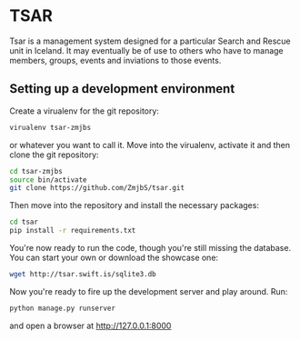 TSAR
====

Tsar is a management system designed for a particular Search and Rescue unit in Iceland. It may eventually be of use to others who have to manage members, groups, events and inviations to those events.

Setting up a development environment
------------------------------------

Create a virualenv for the git repository:
```bash
virualenv tsar-zmjbs
```
or whatever you want to call it. Move into the virualenv, activate it and then clone the git repository:
```bash
cd tsar-zmjbs
source bin/activate
git clone https://github.com/ZmjbS/tsar.git
```
Then move into the repository and install the necessary packages:
```bash
cd tsar
pip install -r requirements.txt
```
You're now ready to run the code, though you're still missing the database. You can start your own or download the showcase one:
```bash
wget http://tsar.swift.is/sqlite3.db
```

Now you're ready to fire up the development server and play around. Run:
```bash
python manage.py runserver
```
and open a browser at http://127.0.0.1:8000
